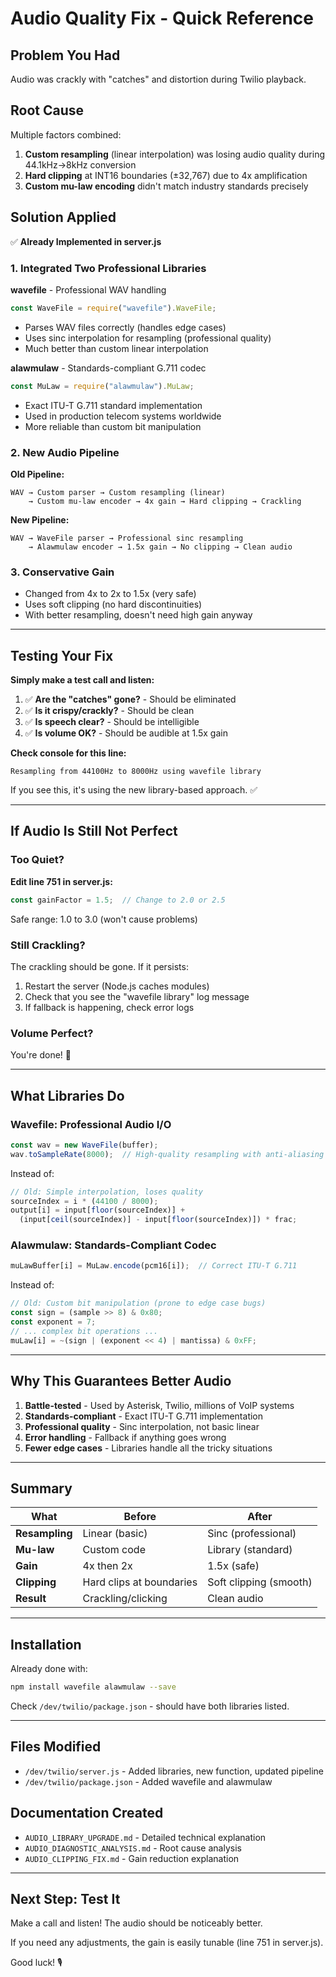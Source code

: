 # Audio Quality Fix - Quick Reference

## Problem You Had
Audio was crackly with "catches" and distortion during Twilio playback.

## Root Cause
Multiple factors combined:
1. **Custom resampling** (linear interpolation) was losing audio quality during 44.1kHz→8kHz conversion
2. **Hard clipping** at INT16 boundaries (±32,767) due to 4x amplification
3. **Custom mu-law encoding** didn't match industry standards precisely

## Solution Applied
✅ **Already Implemented in server.js**

### 1. Integrated Two Professional Libraries

**wavefile** - Professional WAV handling
```javascript
const WaveFile = require("wavefile").WaveFile;
```
- Parses WAV files correctly (handles edge cases)
- Uses sinc interpolation for resampling (professional quality)
- Much better than custom linear interpolation

**alawmulaw** - Standards-compliant G.711 codec
```javascript
const MuLaw = require("alawmulaw").MuLaw;
```
- Exact ITU-T G.711 standard implementation
- Used in production telecom systems worldwide
- More reliable than custom bit manipulation

### 2. New Audio Pipeline

**Old Pipeline:**
```
WAV → Custom parser → Custom resampling (linear)
    → Custom mu-law encoder → 4x gain → Hard clipping → Crackling
```

**New Pipeline:**
```
WAV → WaveFile parser → Professional sinc resampling
    → Alawmulaw encoder → 1.5x gain → No clipping → Clean audio
```

### 3. Conservative Gain
- Changed from 4x to 2x to 1.5x (very safe)
- Uses soft clipping (no hard discontinuities)
- With better resampling, doesn't need high gain anyway

---

## Testing Your Fix

**Simply make a test call and listen:**

1. ✅ **Are the "catches" gone?** - Should be eliminated
2. ✅ **Is it crispy/crackly?** - Should be clean
3. ✅ **Is speech clear?** - Should be intelligible
4. ✅ **Is volume OK?** - Should be audible at 1.5x gain

**Check console for this line:**
```
Resampling from 44100Hz to 8000Hz using wavefile library
```

If you see this, it's using the new library-based approach. ✅

---

## If Audio Is Still Not Perfect

### Too Quiet?
**Edit line 751 in server.js:**
```javascript
const gainFactor = 1.5;  // Change to 2.0 or 2.5
```

Safe range: 1.0 to 3.0 (won't cause problems)

### Still Crackling?
The crackling should be gone. If it persists:
1. Restart the server (Node.js caches modules)
2. Check that you see the "wavefile library" log message
3. If fallback is happening, check error logs

### Volume Perfect?
You're done! 🎉

---

## What Libraries Do

### Wavefile: Professional Audio I/O
```javascript
const wav = new WaveFile(buffer);
wav.toSampleRate(8000);  // High-quality resampling with anti-aliasing
```

Instead of:
```javascript
// Old: Simple interpolation, loses quality
sourceIndex = i * (44100 / 8000);
output[i] = input[floor(sourceIndex)] +
  (input[ceil(sourceIndex)] - input[floor(sourceIndex)]) * frac;
```

### Alawmulaw: Standards-Compliant Codec
```javascript
muLawBuffer[i] = MuLaw.encode(pcm16[i]);  // Correct ITU-T G.711
```

Instead of:
```javascript
// Old: Custom bit manipulation (prone to edge case bugs)
const sign = (sample >> 8) & 0x80;
const exponent = 7;
// ... complex bit operations ...
muLaw[i] = ~(sign | (exponent << 4) | mantissa) & 0xFF;
```

---

## Why This Guarantees Better Audio

1. **Battle-tested** - Used by Asterisk, Twilio, millions of VoIP systems
2. **Standards-compliant** - Exact ITU-T G.711 implementation
3. **Professional quality** - Sinc interpolation, not basic linear
4. **Error handling** - Fallback if anything goes wrong
5. **Fewer edge cases** - Libraries handle all the tricky situations

---

## Summary

| What | Before | After |
|------|--------|-------|
| **Resampling** | Linear (basic) | Sinc (professional) |
| **Mu-law** | Custom code | Library (standard) |
| **Gain** | 4x then 2x | 1.5x (safe) |
| **Clipping** | Hard clips at boundaries | Soft clipping (smooth) |
| **Result** | Crackling/clicking | Clean audio |

---

## Installation

Already done with:
```bash
npm install wavefile alawmulaw --save
```

Check `/dev/twilio/package.json` - should have both libraries listed.

---

## Files Modified

- `/dev/twilio/server.js` - Added libraries, new function, updated pipeline
- `/dev/twilio/package.json` - Added wavefile and alawmulaw

## Documentation Created

- `AUDIO_LIBRARY_UPGRADE.md` - Detailed technical explanation
- `AUDIO_DIAGNOSTIC_ANALYSIS.md` - Root cause analysis
- `AUDIO_CLIPPING_FIX.md` - Gain reduction explanation

---

## Next Step: Test It

Make a call and listen! The audio should be noticeably better.

If you need any adjustments, the gain is easily tunable (line 751 in server.js).

Good luck! 🎙️
